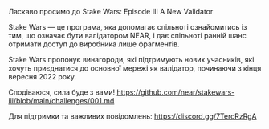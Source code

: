 Ласкаво просимо до Stake Wars: Episode III A New Validator

Stake Wars — це програма, яка допомагає спільноті ознайомитись із тим, що означає бути валідатором NEAR, і дає спільноті ранній шанс отримати доступ до виробника лише фрагментів.

Stake Wars пропонує винагороди, які підтримують нових учасників, які хочуть приєднатися до основної мережі як валідатор, починаючи з кінця вересня 2022 року.

Сподіваюся, сила буде з вами!
https://github.com/near/stakewars-iii/blob/main/challenges/001.md


Для підтримки та важливих повідомлень: https://discord.gg/7TercRzRgA
